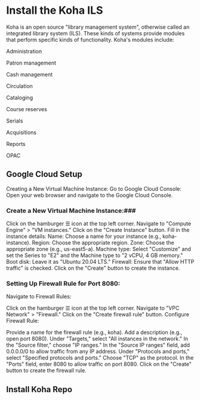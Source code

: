 # Install the Koha ILS #
Koha is an open source "library management system", otherwise called an integrated library system (ILS). These kinds of systems provide modules that perform specific kinds of functionality. Koha's modules include:

Administration

Patron management

Cash management

Circulation

Cataloging

Course reserves

Serials

Acquisitions

Reports

OPAC

## Google Cloud Setup ##
Creating a New Virtual Machine Instance:
Go to Google Cloud Console: Open your web browser and navigate to the Google Cloud Console.

### Create a New Virtual Machine Instance:###

Click on the hamburger ☰ icon at the top left corner.
Navigate to "Compute Engine" > "VM instances."
Click on the "Create Instance" button.
Fill in the instance details:
Name: Choose a name for your instance (e.g., koha-instance).
Region: Choose the appropriate region.
Zone: Choose the appropriate zone (e.g., us-east5-a).
Machine type: Select "Customize" and set the Series to "E2" and the Machine type to "2 vCPU, 4 GB memory."
Boot disk: Leave it as "Ubuntu 20.04 LTS."
Firewall: Ensure that "Allow HTTP traffic" is checked.
Click on the "Create" button to create the instance.

### Setting Up Firewall Rule for Port 8080: ###

Navigate to Firewall Rules:

Click on the hamburger ☰ icon at the top left corner.
Navigate to "VPC Network" > "Firewall."
Click on the "Create firewall rule" button.
Configure Firewall Rule:

Provide a name for the firewall rule (e.g., koha).
Add a description (e.g., open port 8080).
Under "Targets," select "All instances in the network."
In the "Source filter," choose "IP ranges."
In the "Source IP ranges" field, add 0.0.0.0/0 to allow traffic from any IP address.
Under "Protocols and ports," select "Specified protocols and ports."
Choose "TCP" as the protocol.
In the "Ports" field, enter 8080 to allow traffic on port 8080.
Click on the "Create" button to create the firewall rule.

## Install Koha Repo ##

